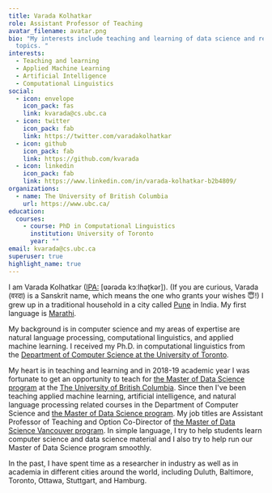 ```yaml
---
title: Varada Kolhatkar
role: Assistant Professor of Teaching
avatar_filename: avatar.png
bio: "My interests include teaching and learning of data science and related
  topics. "
interests:
  - Teaching and learning
  - Applied Machine Learning
  - Artificial Intelligence
  - Computational Linguistics
social:
  - icon: envelope
    icon_pack: fas
    link: kvarada@cs.ubc.ca
  - icon: twitter
    icon_pack: fab
    link: https://twitter.com/varadakolhatkar
  - icon: github
    icon_pack: fab
    link: https://github.com/kvarada
  - icon: linkedin
    icon_pack: fab
    link: https://www.linkedin.com/in/varada-kolhatkar-b2b4809/
organizations:
  - name: The University of British Columbia
    url: https://www.ubc.ca/
education:
  courses:
    - course: PhD in Computational Linguistics
      institution: University of Toronto
      year: ""
email: kvarada@cs.ubc.ca
superuser: true
highlight_name: true
---
```

I am Varada Kolhatkar ([IPA:](https://en.wikipedia.org/wiki/International_Phonetic_Alphabet) \[ʋəɾəda kɔːlɦəʈkər]). (If you are curious, Varada (वरदा) is a Sanskrit name, which means the one who grants your wishes 😇!) I grew up in a traditional household in a city called [Pune](https://en.wikipedia.org/wiki/Pune) in India. My first language is [Marathi](https://en.wikipedia.org/wiki/Marathi_language).

My background is in computer science and my areas of expertise are natural language processing, computational linguistics, and applied machine learning. I received my Ph.D. in computational linguistics from the [Department of Computer Science at the University of Toronto](https://www.cs.toronto.edu/compling/).

My heart is in teaching and learning and in 2018-19 academic year I was fortunate to get an opportunity to teach for [the Master of Data Science program](https://ubc-mds.github.io/about/) at the [The University of British Columbia](https://www.ubc.ca/). Since then I've been teaching applied machine learning, artificial intelligence, and natural language processing related courses in the Department of Computer Science and [the Master of Data Science program](https://ubc-mds.github.io/about/). My job titles are Assistant Professor of Teaching and Option Co-Director of [the Master of Data Science Vancouver program](https://ubc-mds.github.io/about/). In simple language, I try to help students learn computer science and data science material and I also try to help run our Master of Data Science program smoothly.

In the past, I have spent time as a researcher in industry as well as in academia in different cities around the world, including Duluth, Baltimore, Toronto, Ottawa, Stuttgart, and Hamburg.